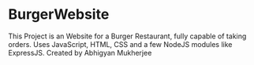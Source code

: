 # BurgerWebsite
This Project is an Website for a Burger Restaurant, fully capable of taking orders.
Uses JavaScript, HTML, CSS and a few NodeJS modules like ExpressJS.
Created by Abhigyan Mukherjee
